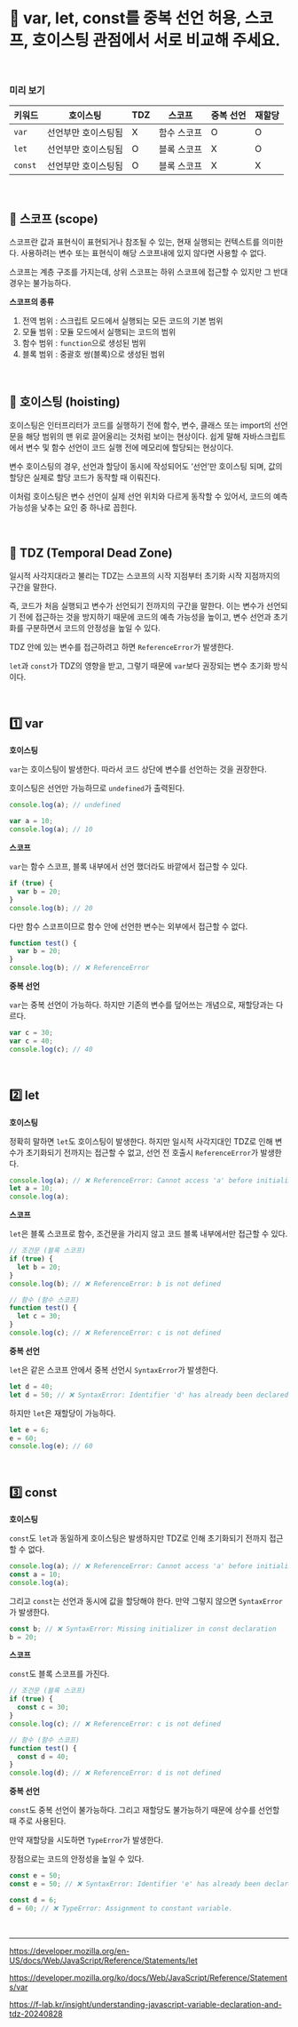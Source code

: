 # 🤔 var, let, const를 중복 선언 허용, 스코프, 호이스팅 관점에서 서로 비교해 주세요.

<br>

### 미리 보기

| 키워드  | 호이스팅            | TDZ | 스코프      | 중복 선언 | 재할당 |
| ------- | ------------------- | --- | ----------- | --------- | ------ |
| `var`   | 선언부만 호이스팅됨 | X   | 함수 스코프 | O         | O      |
| `let`   | 선언부만 호이스팅됨 | O   | 블록 스코프 | X         | O      |
| `const` | 선언부만 호이스팅됨 | O   | 블록 스코프 | X         | X      |

<br>

## 📌 스코프 (scope)

스코프란 값과 표현식이 표현되거나 참조될 수 있는, 현재 실행되는 컨텍스트를 의미한다. 사용하려는 변수 또는 표현식이 해당 스코프내에 있지 않다면 사용할 수 없다.

스코프는 계층 구조를 가지는데, 상위 스코프는 하위 스코프에 접근할 수 있지만 그 반대 경우는 불가능하다.

**스코프의 종류**

1. 전역 범위 : 스크립트 모드에서 실행되는 모든 코드의 기본 범위
2. 모듈 범위 : 모듈 모드에서 실행되는 코드의 범위
3. 함수 범위 : `function`으로 생성된 범위
4. 블록 범위 : 중괄호 쌍(블록)으로 생성된 범위

<br>

## 📌 호이스팅 (hoisting)

호이스팅은 인터프리터가 코드를 실행하기 전에 함수, 변수, 클래스 또는 import의 선언문을 해당 범위의 맨 위로 끌어올리는 것처럼 보이는 현상이다. 쉽게 말해 자바스크립트에서 변수 및 함수 선언이 코드 실행 전에 메모리에 할당되는 현상이다.

변수 호이스팅의 경우, 선언과 할당이 동시에 작성되어도 ‘선언’만 호이스팅 되며, 값의 할당은 실제로 할당 코드가 동작할 때 이뤄진다.

이처럼 호이스팅은 변수 선언이 실제 선언 위치와 다르게 동작할 수 있어서, 코드의 예측 가능성을 낮추는 요인 중 하나로 꼽힌다.

<br>

## 📌 TDZ (Temporal Dead Zone)

일시적 사각지대라고 불리는 TDZ는 스코프의 시작 지점부터 초기화 시작 지점까지의 구간을 말한다.

즉, 코드가 처음 실행되고 변수가 선언되기 전까지의 구간을 말한다. 이는 변수가 선언되기 전에 접근하는 것을 방지하기 때문에 코드의 예측 가능성을 높이고, 변수 선언과 초기화를 구분하면서 코드의 안정성을 높일 수 있다.

TDZ 안에 있는 변수를 접근하려고 하면 `ReferenceError`가 발생한다.

`let`과 `const`가 TDZ의 영향을 받고, 그렇기 때문에 `var`보다 권장되는 변수 초기화 방식이다.

<br>

## 1️⃣ var

**호이스팅**

`var`는 호이스팅이 발생한다. 따라서 코드 상단에 변수를 선언하는 것을 권장한다.

호이스팅은 선언만 가능하므로 `undefined`가 출력된다.

```jsx
console.log(a); // undefined

var a = 10;
console.log(a); // 10
```

**스코프**

`var`는 함수 스코프, 블록 내부에서 선언 했더라도 바깥에서 접근할 수 있다.

```jsx
if (true) {
  var b = 20;
}
console.log(b); // 20
```

다만 함수 스코프이므로 함수 안에 선언한 변수는 외부에서 접근할 수 없다.

```jsx
function test() {
  var b = 20;
}
console.log(b); // ❌ ReferenceError
```

**중복 선언**

`var`는 중복 선언이 가능하다. 하지만 기존의 변수를 덮어쓰는 개념으로, 재할당과는 다르다.

```jsx
var c = 30;
var c = 40;
console.log(c); // 40
```

<br>

## 2️⃣ let

**호이스팅**

정확히 말하면 `let`도 호이스팅이 발생한다. 하지만 일시적 사각지대인 TDZ로 인해 변수가 초기화되기 전까지는 접근할 수 없고, 선언 전 호출시 `ReferenceError`가 발생한다.

```jsx
console.log(a); // ❌ ReferenceError: Cannot access 'a' before initialization
let a = 10;
console.log(a);
```

**스코프**

`let`은 블록 스코프로 함수, 조건문을 가리지 않고 코드 블록 내부에서만 접근할 수 있다.

```jsx
// 조건문 (블록 스코프)
if (true) {
  let b = 20;
}
console.log(b); // ❌ ReferenceError: b is not defined
```

```jsx
// 함수 (함수 스코프)
function test() {
  let c = 30;
}
console.log(c); // ❌ ReferenceError: c is not defined
```

**중복 선언**

`let`은 같은 스코프 안에서 중복 선언시 `SyntaxError`가 발생한다.

```jsx
let d = 40;
let d = 50; // ❌ SyntaxError: Identifier 'd' has already been declared
```

하지만 `let`은 재할당이 가능하다.

```jsx
let e = 6;
e = 60;
console.log(e); // 60
```

<br>

## 3️⃣ const

**호이스팅**

`const`도 `let`과 동일하게 호이스팅은 발생하지만 TDZ로 인해 초기화되기 전까지 접근할 수 없다.

```jsx
console.log(a); // ❌ ReferenceError: Cannot access 'a' before initialization
const a = 10;
console.log(a);
```

그리고 `const`는 선언과 동시에 값을 할당해야 한다. 만약 그렇지 않으면 `SyntaxError`가 발생한다.

```jsx
const b; // ❌ SyntaxError: Missing initializer in const declaration
b = 20;
```

**스코프**

`const`도 블록 스코프를 가진다.

```jsx
// 조건문 (블록 스코프)
if (true) {
  const c = 30;
}
console.log(c); // ❌ ReferenceError: c is not defined
```

```jsx
// 함수 (함수 스코프)
function test() {
  const d = 40;
}
console.log(d); // ❌ ReferenceError: d is not defined
```

**중복 선언**

`const`도 중복 선언이 불가능하다. 그리고 재할당도 불가능하기 때문에 상수를 선언할 때 주로 사용된다.

만약 재할당을 시도하면 `TypeError`가 발생한다.

장점으로는 코드의 안정성을 높일 수 있다.

```jsx
const e = 50;
const e = 50; // ❌ SyntaxError: Identifier 'e' has already been declared
```

```jsx
const d = 6;
d = 60; // ❌ TypeError: Assignment to constant variable.
```

<br>

---

https://developer.mozilla.org/en-US/docs/Web/JavaScript/Reference/Statements/let

https://developer.mozilla.org/ko/docs/Web/JavaScript/Reference/Statements/var

https://f-lab.kr/insight/understanding-javascript-variable-declaration-and-tdz-20240828
